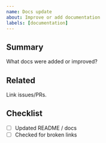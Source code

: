 ```yaml
---
name: Docs update
about: Improve or add documentation
labels: [documentation]
---
```


## Summary

What docs were added or improved?

## Related

Link issues/PRs.

## Checklist
- [ ] Updated README / docs
- [ ] Checked for broken links
